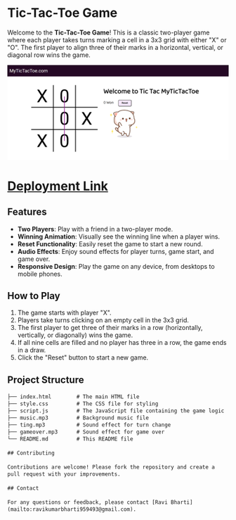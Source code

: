 # Tic-Tac-Toe Game

Welcome to the **Tic-Tac-Toe Game**! This is a classic two-player game where each player takes turns marking a cell in a 3x3 grid with either "X" or "O". The first player to align three of their marks in a horizontal, vertical, or diagonal row wins the game.

![Tic-Tac-Toe Screenshot](ss.png) <!-- Replace this URL with an actual screenshot URL -->
# [Deployment Link](https://my-tic-tac-toe-lite.netlify.app)
## Features

- **Two Players**: Play with a friend in a two-player mode.
- **Winning Animation**: Visually see the winning line when a player wins.
- **Reset Functionality**: Easily reset the game to start a new round.
- **Audio Effects**: Enjoy sound effects for player turns, game start, and game over.
- **Responsive Design**: Play the game on any device, from desktops to mobile phones.

## How to Play

1. The game starts with player "X".
2. Players take turns clicking on an empty cell in the 3x3 grid.
3. The first player to get three of their marks in a row (horizontally, vertically, or diagonally) wins the game.
4. If all nine cells are filled and no player has three in a row, the game ends in a draw.
5. Click the "Reset" button to start a new game.


## Project Structure

```plaintext
├── index.html        # The main HTML file
├── style.css         # The CSS file for styling
├── script.js         # The JavaScript file containing the game logic
├── music.mp3         # Background music file
├── ting.mp3          # Sound effect for turn change
├── gameover.mp3      # Sound effect for game over
└── README.md         # This README file

## Contributing

Contributions are welcome! Please fork the repository and create a pull request with your improvements.

## Contact

For any questions or feedback, please contact [Ravi Bharti](mailto:ravikumarbharti959493@gmail.com).

